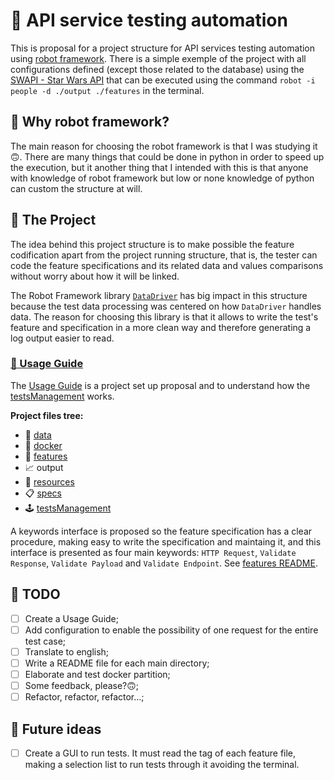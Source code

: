 # 🧪 API service testing automation
This is proposal for a project structure for API services testing automation using [robot framework](https://robotframework.org/). There is a simple exemple of the project with all configurations defined (except those related to the database) using the [SWAPI - Star Wars API](https://swapi.dev/) that can be executed using the command `robot -i people -d ./output ./features` in the terminal.

## 🤖 Why robot framework?
The main reason for choosing the robot framework is that I was studying it 🙃. There are many things that could be done in python in order to speed up the execution, but it another thing that I intended with this is that anyone with knowledge of robot framework but low or none knowledge of python can custom the structure at will.

## 🧰 The Project
The idea behind this project structure is to make possible the feature codification apart from the project running structure, that is, the tester can code the feature specifications and its related data and values comparisons without worry about how it will be linked.

The Robot Framework library [`DataDriver`](https://github.com/Snooz82/robotframework-datadriver) has big impact in this structure because the test data processing was centered on how `DataDriver` handles data. The reason for choosing this library is that it allows to write the test's feature and specification in a more clean way and therefore generating a log output easier to read.

### [📖 Usage Guide](./UsageGuide.md)
The [Usage Guide](./UsageGuide.md) is a project set up proposal and to understand how the [testsManagement](./testsManagement/README.md) works.

**Project files tree:**
* 💾 [data](./data/README.md)
* 🐳 [docker](./docker/README.md)
* 🧪 [features](./features/README.md)
* 📈 output
* 💼 [resources](./resources/README.md)
* 📋 [specs](./specs/README.md)
* 🕹️ [testsManagement](./testsManagement/README.md)


A keywords interface is proposed so the feature specification has a clear procedure, making easy to write the specification and maintaing it, and this interface is presented as four main keywords: `HTTP Request`, `Validate Response`, `Validate Payload` and `Validate Endpoint`. See [features README](./features/README.md).

## 🚧 TODO
- [ ] Create a Usage Guide;
- [ ] Add configuration to enable the possibility of one request for the entire test case;
- [ ] Translate to english;
- [ ] Write a README file for each main directory;
- [ ] Elaborate and test docker partition;
- [ ] Some feedback, please?🙃;
- [ ] Refactor, refactor, refactor...;

## 🤔 Future ideas
- [ ] Create a GUI to run tests. It must read the tag of each feature file, making a selection list to run tests through it avoiding the terminal.

